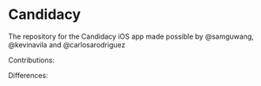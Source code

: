 # Candidacy
The repository for the Candidacy iOS app made possible by @samguwang, @kevinavila and @carlosarodriguez

Contributions:


Differences:

